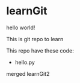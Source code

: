 # learnGit

hello world!

This is git repo to learn

This repo have these code:
- hello.py

merged learnGit2
